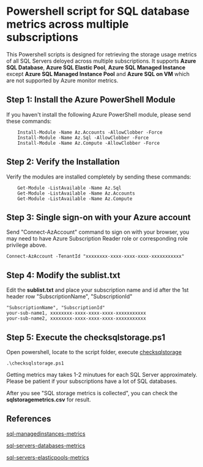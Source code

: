 # Powershell script for SQL database metrics across multiple subscriptions
This Powershell scripts is designed for retrieving the storage usage metrics of all SQL Servers deloyed across multiple subscriptions. It supports **Azure SQL Database**, **Azure SQL Elastic Pool**, **Azure SQL Managed Instance** except **Azure SQL Managed Instance Pool** and **Azure SQL on VM** which are not supported by Azure monitor metrics.


##  Step 1: Install the Azure PowerShell Module
If you haven't install the following Azure PowerShell module, please send these commands:
```
    Install-Module -Name Az.Accounts -AllowClobber -Force
    Install-Module -Name Az.Sql -AllowClobber -Force
    Install-Module -Name Az.Compute -AllowClobber -Force
```

##  Step 2: Verify the Installation
Verify the modules are installed completely by sending these commands:
```
    Get-Module -ListAvailable -Name Az.Sql
    Get-Module -ListAvailable -Name Az.Accounts
    Get-Module -ListAvailable -Name Az.Compute
```   

##  Step 3: Single sign-on with your Azure account
Send "Connect-AzAccount" command to sign on with your browser, you may need to have Azure Subscription Reader role or corresponding role privilege above.

```
Connect-AzAccount -TenantId "xxxxxxxx-xxxx-xxxx-xxxx-xxxxxxxxxxx"
``` 

##  Step 4: Modify the sublist.txt
Edit the **sublist.txt** and place your subscription name and id after the 1st header row "SubscriptionName", "SubscriptionId"
```
"SubscriptionName", "SubscriptionId"
your-sub-name1, xxxxxxxx-xxxx-xxxx-xxxx-xxxxxxxxxxx
your-sub-name2, xxxxxxxx-xxxx-xxxx-xxxx-xxxxxxxxxxx
```  

##  Step 5: Execute the checksqlstorage.ps1
Open powershell, locate to the script folder, execute  [checksqlstorage](checksqlstorage.ps1)
``` 
.\checksqlstorage.ps1
``` 

Getting metrics may takes 1-2 minutues for each SQL Server approximately. Please be patient if your subscriptions have a lot of SQL databases.

After you see "SQL storage metrics is collected", you can check the **sqlstoragemetrics.csv** for result.    

## References
[sql-managedinstances-metrics](https://learn.microsoft.com/en-us/azure/azure-monitor/reference/supported-metrics/microsoft-sql-managedinstances-metrics)

[sql-servers-databases-metrics](https://learn.microsoft.com/en-us/azure/azure-monitor/reference/supported-metrics/microsoft-sql-servers-databases-metrics)

[sql-servers-elasticpools-metrics](https://learn.microsoft.com/en-us/azure/azure-monitor/reference/supported-metrics/microsoft-sql-servers-elasticpools-metrics)

